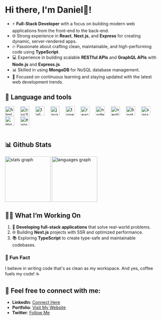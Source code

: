 # Hi there, I'm Daniel👋!


- ⚡ **Full-Stack Developer** with a focus on building modern web applications from the front-end to the back-end.
- 🌐 Strong experience in **React**, **Next.js**, and **Express** for creating dynamic, server-rendered apps.
- 🔥 Passionate about crafting clean, maintainable, and high-performing code using **TypeScript**.
- 💻 Experience in building scalable **RESTful APIs** and **GraphQL APIs** with **Node.js** and **Express.js**.
- 📊 Skilled in using **MongoDB** for NoSQL database management.
- 🎯 Focused on continuous learning and staying updated with the latest web development trends.
</div>

## 🧰  Language and tools

<div align="left">
  <img src="https://cdn.jsdelivr.net/gh/devicons/devicon/icons/html5/html5-original.svg" height="30" alt="html5 logo"  />
  <img width="12" />
  <img src="https://cdn.jsdelivr.net/gh/devicons/devicon/icons/css3/css3-original.svg" height="30" alt="css3 logo"  />
  <img width="12" />
  <img src="https://skillicons.dev/icons?i=tailwind" height="30" alt="tailwindcss logo"  />
  <img width="12" />
  <img src="https://cdn.jsdelivr.net/gh/devicons/devicon/icons/javascript/javascript-original.svg" height="30" alt="javascript logo"  />
  <img width="12" />
  <img src="https://cdn.jsdelivr.net/gh/devicons/devicon/icons/typescript/typescript-original.svg" height="30" alt="typescript logo"  />
  <img width="12" />
  <img src="https://cdn.jsdelivr.net/gh/devicons/devicon/icons/react/react-original.svg" height="30" alt="react logo"  />
  <img width="12" />
  <img src="https://skillicons.dev/icons?i=nodejs" height="30" alt="nodejs logo"  />
  <img width="12" />
  <img src="https://skillicons.dev/icons?i=nextjs" height="30" alt="nextjs logo"  />
  <img width="12" />
  <img src="https://cdn.jsdelivr.net/gh/devicons/devicon/icons/bootstrap/bootstrap-original.svg" height="30" alt="bootstrap logo"  />
  <img width="12" />
  <img src="https://cdn.jsdelivr.net/gh/devicons/devicon/icons/sass/sass-original.svg" height="30" alt="sass logo"  />
  <img width="12" />
  <img src="https://cdn.jsdelivr.net/gh/devicons/devicon/icons/mongodb/mongodb-original.svg" height="30" alt="mongodb logo"  />
  <img width="12" />
  <img src="https://skillicons.dev/icons?i=express" height="30" alt="express logo"  />
</div>

<br/>

## 📊 Github Stats
<div align="left">
  <img src="https://github-readme-stats.vercel.app/api?username=Danny-Agyei&hide_title=false&hide_rank=false&show_icons=true&include_all_commits=true&count_private=true&disable_animations=false&theme=dracula&locale=en&hide_border=false" height="150" alt="stats graph"  />
  <img src="https://github-readme-stats.vercel.app/api/top-langs?username=Danny-Agyei&locale=en&hide_title=false&layout=compact&card_width=320&langs_count=5&theme=dracula&hide_border=false" height="150" alt="languages graph"  />
</div>

###

## 🧑‍💻 What I’m Working On  
1. 🌟 **Developing full-stack applications** that solve real-world problems.  
2. 🌐 Building **Next.js** projects with SSR and optimized performance.  
3. 📚 Exploring **TypeScript** to create type-safe and maintainable codebases.

### 🌟 Fun Fact  

I believe in writing code that's as clean as my workspace. And yes, coffee fuels my code! ☕  

## 💬 Feel free to connect with me:  
- **LinkedIn**: [Connect Here](https://linkedin.com/in/yourusername)  
- **Portfolio**: [Visit My Website](https://yourportfolio.com)  
- **Twitter**: [Follow Me](https://twitter.com/yourusername)  
